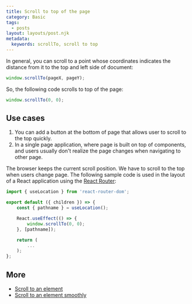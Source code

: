 ```yaml
---
title: Scroll to top of the page
category: Basic
tags:
  - posts
layout: layouts/post.njk
metadata:
  keywords: scrollTo, scroll to top
---
```


In general, you can scroll to a point whose coordinates indicates the distance from it to the top and left side of document:

```js
window.scrollTo(pageX, pageY);
```

So, the following code scrolls to top of the page:

```js
window.scrollTo(0, 0);
```

## Use cases

1. You can add a button at the bottom of page that allows user to scroll to the top quickly.
2. In a single page application, where page is built on top of components, and users usually don't realize the page changes when navigating to other page.

The browser keeps the current scroll position. We have to scroll to the top when users change page. The following sample code is used in the layout of a React application using the [React Router](https://github.com/ReactTraining/react-router):

```js
import { useLocation } from 'react-router-dom';

export default ({ children }) => {
    const { pathname } = useLocation();

    React.useEffect(() => {
        window.scrollTo(0, 0);
    }, [pathname]);

    return (
        ...
    );
};
```

## More

* [Scroll to an element](/scroll-to-an-element)
* [Scroll to an element smoothly](/scroll-to-an-element-smoothly)